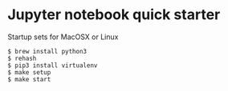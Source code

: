 # Jupyter notebook quick starter

Startup sets for MacOSX or Linux


```
$ brew install python3
$ rehash
$ pip3 install virtualenv
$ make setup
$ make start
```
